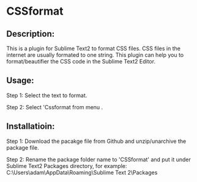 CSSformat
=========

## Description:

This is a plugin for Sublime Text2  to format CSS files. CSS files in the internet are usually formated to one string. This plugin can help you to format/beautifier the CSS code in the Sublime Text2 Editor.



## Usage:

Step 1: Select the text to format.

Step 2: Select 'Cssformat from menu .



## Installatioin:

Step 1: Download the pacakge file from Github and unzip/unarchive the package file.

Step 2: Rename the package folder name to 'CSSformat' and put it under Sublime Text2 Packages directory, for example: C:\Users\adam\AppData\Roaming\Sublime Text 2\Packages   
